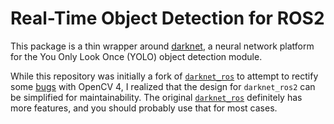 # Real-Time Object Detection for ROS2

This package is a thin wrapper around [darknet], a neural network platform for the You
Only Look Once (YOLO) object detection module. 


While this repository was initially a fork of [`darknet_ros`] to attempt to rectify some
[bugs] with OpenCV 4, I realized that the design for `darknet_ros2` can be simplified
for maintainability. The original [`darknet_ros`] definitely has more features, and you
should probably use that for most cases.

[darknet]: https://github.com/AlexeyAB/darknet
[`darknet_ros`]: https://github.com/leggedrobotics/darknet_ros
[bugs]: https://github.com/leggedrobotics/darknet_ros/search?q=opencv4&type=issues

